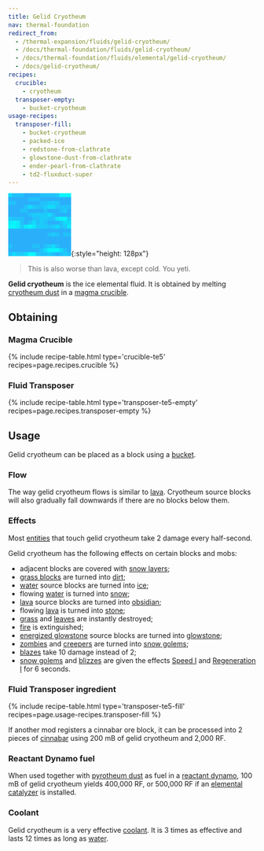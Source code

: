 ```yaml
---
title: Gelid Cryotheum
nav: thermal-foundation
redirect_from:
  - /thermal-expansion/fluids/gelid-cryotheum/
  - /docs/thermal-foundation/fluids/gelid-cryotheum/
  - /docs/thermal-foundation/fluids/elemental/gelid-cryotheum/
  - /docs/gelid-cryotheum/
recipes:
  crucible:
    - cryotheum
  transposer-empty:
    - bucket-cryotheum
usage-recipes:
  transposer-fill:
    - bucket-cryotheum
    - packed-ice
    - redstone-from-clathrate
    - glowstone-dust-from-clathrate
    - ender-pearl-from-clathrate
    - td2-fluxduct-super
---
```


![Gelid cryotheum](/assets/images/thermal-foundation/gelid-cryotheum.gif){:style="height: 128px"}

> This is also worse than lava, except cold. You yeti.


**Gelid cryotheum** is the ice elemental fluid. It is obtained by melting
[cryotheum dust](/docs/thermal-foundation/cryotheum-dust/) in a [magma
crucible](/docs/thermal-expansion/magma-crucible/).


Obtaining
---------

### Magma Crucible
{% include recipe-table.html type='crucible-te5' recipes=page.recipes.crucible %}

### Fluid Transposer
{% include recipe-table.html type='transposer-te5-empty' recipes=page.recipes.transposer-empty %}


Usage
-----

Gelid cryotheum can be placed as a block using a
[bucket](https://minecraft.gamepedia.com/Bucket).

### Flow
The way gelid cryotheum flows is similar to
[lava](https://minecraft.gamepedia.com/Lava). Cryotheum source blocks will also
gradually fall downwards if there are no blocks below them.

### Effects
Most [entities](https://minecraft.gamepedia.com/Entity) that touch gelid
cryotheum take 2 damage every half-second.

Gelid cryotheum has the following effects on certain blocks and mobs:

* adjacent blocks are covered with [snow
  layers](https://minecraft.gamepedia.com/Snow_(layer));
* [grass blocks](https://minecraft.gamepedia.com/Grass_Block) are turned into
  [dirt](https://minecraft.gamepedia.com/Dirt);
* [water](https://minecraft.gamepedia.com/Water) source blocks are turned into
  [ice](https://minecraft.gamepedia.com/Ice);
* flowing [water](https://minecraft.gamepedia.com/Water) is turned into
  [snow](https://minecraft.gamepedia.com/Snow_Block);
* [lava](https://minecraft.gamepedia.com/Lava) source blocks are turned into
  [obsidian](https://minecraft.gamepedia.com/Obsidian);
* flowing [lava](https://minecraft.gamepedia.com/Lava) is turned into
  [stone](https://minecraft.gamepedia.com/Stone);
* [grass](https://minecraft.gamepedia.com/Grass) and
  [leaves](https://minecraft.gamepedia.com/Leaves) are instantly destroyed;
* [fire](https://minecraft.gamepedia.com/Fire) is extinguished;
* [energized glowstone](/docs/thermal-foundation/energized-glowstone/) source blocks are turned
  into [glowstone](https://minecraft.gamepedia.com/Glowstone);
* [zombies](https://minecraft.gamepedia.com/Zombie) and
  [creepers](https://minecraft.gamepedia.com/Creeper) are turned into [snow
  golems](https://minecraft.gamepedia.com/Snow_Golem);
* [blazes](https://minecraft.gamepedia.com/Blaze) take 10 damage instead of 2;
* [snow golems](https://minecraft.gamepedia.com/Snow_Golem) and
  [blizzes](/docs/thermal-foundation/blizz/) are given the effects [Speed
  I](https://minecraft.gamepedia.com/Status_effect#Speed) and [Regeneration
  I](https://minecraft.gamepedia.com/Status_effect#Regeneration) for 6 seconds.

### Fluid Transposer ingredient
{% include recipe-table.html type='transposer-te5-fill' recipes=page.usage-recipes.transposer-fill %}

If another mod registers a cinnabar ore block, it can be processed into 2 pieces
of [cinnabar](/docs/thermal-foundation/cinnabar/) using 200 mB of gelid cryotheum and 2,000 RF.

### Reactant Dynamo fuel
When used together with [pyrotheum dust](/docs/thermal-foundation/pyrotheum-dust/) as fuel in a
[reactant dynamo](/docs/thermal-expansion/reactant-dynamo/), 100 mB of gelid cryotheum yields
400,000 RF, or 500,000 RF if an [elemental
catalyzer](/docs/thermal-expansion/augment-elemental-catalyzer/) is installed.

### Coolant
Gelid cryotheum is a very effective [coolant](/docs/thermal-expansion/coolants/). It is 3 times as
effective and lasts 12 times as long as
[water](https://minecraft.gamepedia.com/Water).
